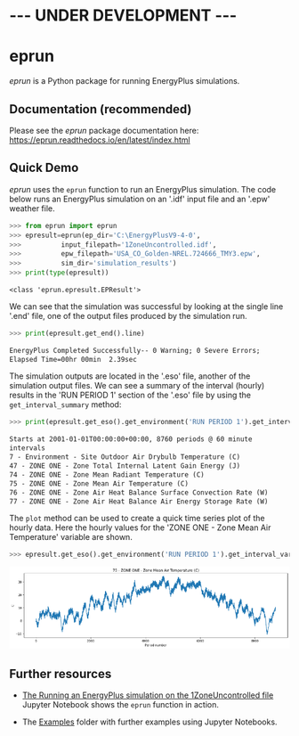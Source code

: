 # --- UNDER DEVELOPMENT --- #

# eprun

*eprun* is a Python package for running EnergyPlus simulations.



## Documentation (recommended)

Please see the *eprun* package documentation here: https://eprun.readthedocs.io/en/latest/index.html



## Quick Demo

*eprun* uses the `eprun` function to run an EnergyPlus simulation. 
The code below runs an EnergyPlus simulation on an '.idf' input file and an '.epw' weather file.

```python
>>> from eprun import eprun
>>> epresult=eprun(ep_dir='C:\EnergyPlusV9-4-0',
>>>          input_filepath='1ZoneUncontrolled.idf',
>>>          epw_filepath='USA_CO_Golden-NREL.724666_TMY3.epw',
>>>          sim_dir='simulation_results')
>>> print(type(epresult))
```

```
<class 'eprun.epresult.EPResult'>
```



We can see that the simulation was successful by looking at the single line '.end' file, 
one of the output files produced by the simulation run.

```python
>>> print(epresult.get_end().line)
```

```
EnergyPlus Completed Successfully-- 0 Warning; 0 Severe Errors; Elapsed Time=00hr 00min  2.39sec
```



The simulation outputs are located in the '.eso' file, another of the simulation output files. 
We can see a summary of the interval (hourly) results in the 'RUN PERIOD 1' section of the '.eso' file by using the `get_interval_summary` method:

```python
>>> print(epresult.get_eso().get_environment('RUN PERIOD 1').get_interval_summary())
```

```
Starts at 2001-01-01T00:00:00+00:00, 8760 periods @ 60 minute intervals
7 - Environment - Site Outdoor Air Drybulb Temperature (C)
47 - ZONE ONE - Zone Total Internal Latent Gain Energy (J)
74 - ZONE ONE - Zone Mean Radiant Temperature (C)
75 - ZONE ONE - Zone Mean Air Temperature (C)
76 - ZONE ONE - Zone Air Heat Balance Surface Convection Rate (W)
77 - ZONE ONE - Zone Air Heat Balance Air Energy Storage Rate (W)
```



The `plot` method can be used to create a quick time series plot of the hourly data.
Here the hourly values for the 'ZONE ONE - Zone Mean Air Temperature' variable are shown.

```python
>>> epresult.get_eso().get_environment('RUN PERIOD 1').get_interval_variable(75).plot()
```

![alt text](docs/_static/quick_demo.png)


## Further resources

* [The Running an EnergyPlus simulation on the 1ZoneUncontrolled file](https://nbviewer.jupyter.org/github/stevenkfirth/eprun/blob/main/examples/Running%20an%20EnergyPlus%20simulation%20on%20the%201ZoneUncontrolled%20file/Running%20an%20EnergyPlus%20simulation%20on%20the%201ZoneUncontrolled%20file.ipynb)  Jupyter Notebook shows the `eprun` function in action.

* The [Examples] folder with further examples using Jupyter Notebooks.

[Examples]: https://nbviewer.jupyter.org/github/stevenkfirth/eprun/tree/main/examples/